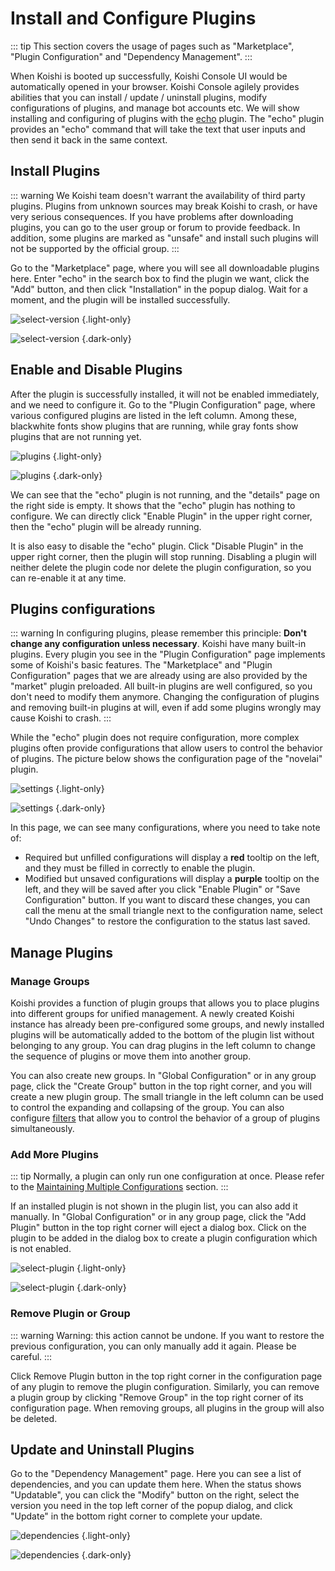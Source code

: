 # Install and Configure Plugins

::: tip
This section covers the usage of pages such as "Marketplace", "Plugin Configuration" and "Dependency Management".
:::

When Koishi is booted up successfully, Koishi Console UI would be automatically opened in your browser. Koishi Console agilely provides abilities that you can install / update / uninstall plugins, modify configurations of plugins, and manage bot accounts etc. We will show installing and configuring of plugins with the [echo](../../plugins/common/echo.md) plugin. The "echo" plugin provides an "echo" command that will take the text that user inputs and then send it back in the same context.

## Install Plugins

::: warning
We Koishi team doesn't warrant the availability of third party plugins. Plugins from unknown sources may break Koishi to crash, or have very serious consequences. If you have problems after downloading plugins, you can go to the user group or forum to provide feedback. In addition, some plugins are marked as "unsafe" and install such plugins will not be supported by the official group.
:::

Go to the "Marketplace" page, where you will see all downloadable plugins here. Enter "echo" in the search box to find the plugin we want, click the "Add" button, and then click "Installation" in the popup dialog. Wait for a moment, and the plugin will be installed successfully.

![select-version](/manual/console/select-version.light.webp) {.light-only}

![select-version](/manual/console/select-version.dark.webp) {.dark-only}

## Enable and Disable Plugins

After the plugin is successfully installed, it will not be enabled immediately, and we need to configure it. Go to the "Plugin Configuration" page, where various configured plugins are listed in the left column. Among these, <span class="light-only">black</span><span class="dark-only">white</span> fonts show plugins that are running, while gray fonts show plugins that are not running yet.

![plugins](/manual/console/plugins.light.webp) {.light-only}

![plugins](/manual/console/plugins.dark.webp) {.dark-only}

We can see that the "echo" plugin is not running, and the "details" page on the right side is empty. It shows that the "echo" plugin has nothing to configure. We can directly click "Enable Plugin" in the upper right corner, then the "echo" plugin will be already running.

It is also easy to disable the "echo" plugin. Click "Disable Plugin" in the upper right corner, then the plugin will stop running. Disabling a plugin will neither delete the plugin code nor delete the plugin configuration, so you can re-enable it at any time.

## Plugins configurations

::: warning
In configuring plugins, please remember this principle: **Don't change any configuration unless necessary**. Koishi have many built-in plugins. Every plugin you see in the "Plugin Configuration" page implements some of Koishi's basic features. The "Marketplace" and "Plugin Configuration" pages that we are already using are also provided by the "market" plugin preloaded. All built-in plugins are well configured, so you don't need to modify them anymore. Changing the configuration of plugins and removing built-in plugins at will, even if add some plugins wrongly may cause Koishi to crash.
:::

While the "echo" plugin does not require configuration, more complex plugins often provide configurations that allow users to control the behavior of plugins. The picture below shows the configuration page of the "novelai" plugin.

![settings](/manual/console/settings.light.webp) {.light-only}

![settings](/manual/console/settings.dark.webp) {.dark-only}

In this page, we can see many configurations, where you need to take note of:

- Required but unfilled configurations will display a <span style="font-weight: bold; color: var(--vp-c-red-light)">red</span> tooltip on the left, and they must be filled in correctly to enable the plugin.
- Modified but unsaved configurations will display a <span style="font-weight: bold; color: var(--vp-c-brand)">purple</span> tooltip on the left, and they will be saved after you click "Enable Plugin" or "Save Configuration" button. If you want to discard these changes, you can call the menu at the small triangle next to the configuration name, select "Undo Changes" to restore the configuration to the status last saved.

## Manage Plugins

### Manage Groups

Koishi provides a function of plugin groups that allows you to place plugins into different groups for unified management. A newly created Koishi instance has already been pre-configured some groups, and newly installed plugins will be automatically added to the bottom of the plugin list without belonging to any group. You can drag plugins in the left column to change the sequence of plugins or move them into another group.

You can also create new groups. In "Global Configuration" or in any group page, click the "Create Group" button in the top right corner, and you will create a new plugin group. The small triangle in the left column can be used to control the expanding and collapsing of the group. You can also configure [filters](../usage/filter.md) that allow you to control the behavior of a group of plugins simultaneously.

### Add More Plugins

::: tip
Normally, a plugin can only run one configuration at once. Please refer to the [Maintaining Multiple Configurations](../recipe/multiple.md) section.
:::

If an installed plugin is not shown in the plugin list, you can also add it manually. In "Global Configuration" or in any group page, click the "Add Plugin" button in the top right corner will eject a dialog box. Click on the plugin to be added in the dialog box to create a plugin configuration which is not enabled.

![select-plugin](/manual/console/select-plugin.light.webp) {.light-only}

![select-plugin](/manual/console/select-plugin.dark.webp) {.dark-only}

### Remove Plugin or Group

::: warning
Warning: this action cannot be undone. If you want to restore the previous configuration, you can only manually add it again. Please be careful.
:::

Click Remove Plugin button in the top right corner in the configuration page of any plugin to remove the plugin configuration. Similarly, you can remove a plugin group by clicking "Remove Group" in the top right corner of its configuration page. When removing groups, all plugins in the group will also be deleted.

## Update and Uninstall Plugins

Go to the "Dependency Management" page. Here you can see a list of dependencies, and you can update them here. When the status shows "Updatable", you can click the "Modify" button on the right, select the version you need in the top left corner of the popup dialog, and click "Update" in the bottom right corner to complete your update.

![dependencies](/manual/console/dependencies.light.webp) {.light-only}

![dependencies](/manual/console/dependencies.dark.webp) {.dark-only}
